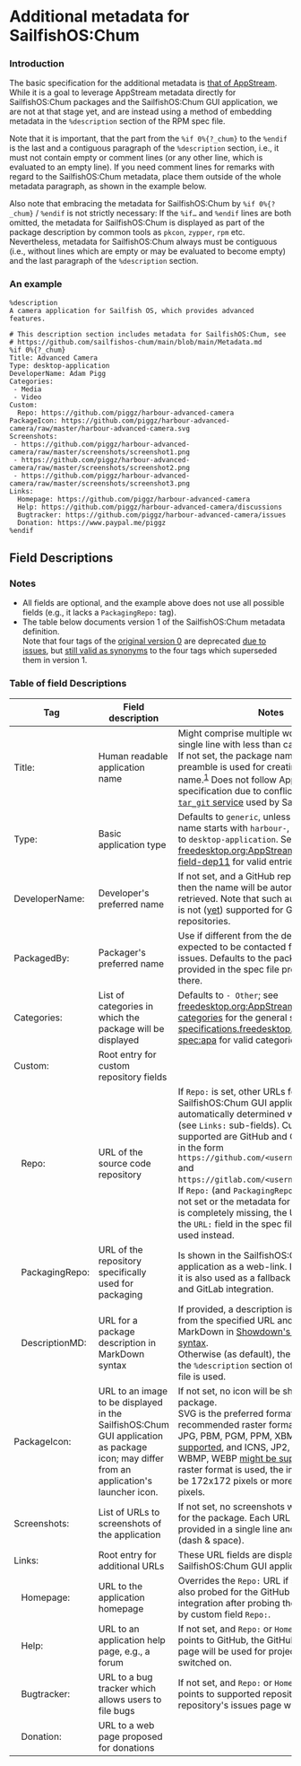 # Additional metadata for SailfishOS:Chum

### Introduction

The basic specification for the additional metadata is [that of AppStream](https://freedesktop.org/software/appstream/docs/chap-Metadata.html#spec-component-filespec).
While it is a goal to leverage AppStream metadata directly for SailfishOS:Chum packages and the SailfishOS:Chum GUI application, we are not at that stage yet, and are instead using a method of embedding metadata in the `%description` section of the RPM spec file.

Note that it is important, that the part from the `%if 0%{?_chum}` to the `%endif` is the last and a contiguous paragraph of the `%description` section, i.e., it must not contain empty or comment lines (or any other line, which is evaluated to an empty line).
If you need comment lines for remarks with regard to the SailfishOS:Chum metadata, place them outside of the whole metadata paragraph, as shown in the example below.

Also note that embracing the metadata for SailfishOS:Chum by `%if 0%{?_chum}` / `%endif` is not strictly necessary: If the `%if…` and `%endif` lines are both omitted, the metadata for SailfishOS:Chum is displayed as part of the package description by common tools as `pkcon`, `zypper`, `rpm` etc.
Nevertheless, metadata for SailfishOS:Chum always must be contiguous (i.e., without lines which are empty or may be evaluated to become empty) and the last paragraph of the `%description` section.

### An example
```
%description
A camera application for Sailfish OS, which provides advanced features. 

# This description section includes metadata for SailfishOS:Chum, see
# https://github.com/sailfishos-chum/main/blob/main/Metadata.md
%if 0%{?_chum}
Title: Advanced Camera
Type: desktop-application
DeveloperName: Adam Pigg
Categories:
 - Media
 - Video
Custom:
  Repo: https://github.com/piggz/harbour-advanced-camera
PackageIcon: https://github.com/piggz/harbour-advanced-camera/raw/master/harbour-advanced-camera.svg
Screenshots:
 - https://github.com/piggz/harbour-advanced-camera/raw/master/screenshots/screenshot1.png
 - https://github.com/piggz/harbour-advanced-camera/raw/master/screenshots/screenshot2.png
 - https://github.com/piggz/harbour-advanced-camera/raw/master/screenshots/screenshot3.png
Links:
  Homepage: https://github.com/piggz/harbour-advanced-camera
  Help: https://github.com/piggz/harbour-advanced-camera/discussions
  Bugtracker: https://github.com/piggz/harbour-advanced-camera/issues
  Donation: https://www.paypal.me/piggz
%endif
```

## Field Descriptions

### Notes
* All fields are optional, and the example above does not use all possible fields (e.g., it lacks a `PackagingRepo:` tag).
* The table below documents version 1 of the SailfishOS:Chum metadata definition.<br />
  Note that four tags of the [original version 0](https://github.com/sailfishos-chum/main/blob/3a24059591d75529cf52d29c5d6a8a8f63feb4c6/Metadata.md) are deprecated [due to issues](https://github.com/sailfishos-chum/main/issues/100), but [still valid as synonyms](https://github.com/sailfishos-chum/sailfishos-chum-gui/pull/181) to the four tags which superseded them in version 1.

### Table of field Descriptions

| Tag                              | Field description                                          | Notes |
| -------------------------------- | ---------------------------------------------------------- | ----- |
| Title:                           | Human readable application name                            | Might comprise multiple words, must be a single line with less than ca. 24 characters.  If not set, the package name in the spec file preamble is used for creating a pretty name.<sup>[1](https://github.com/sailfishos-chum/sailfishos-chum-gui/blob/main/src/chumpackage.cpp#L122-L188)</sup>  Does not follow AppStream specification due to conflicting with Jolla's [`tar_git` service](https://github.com/MeeGoIntegration/obs-service-tar-git) used by SailfishOS-OBS. |
| Type:                            | Basic application type                                     | Defaults to `generic`, unless the package name starts with `harbour-`, then it defaults to `desktop-application`.  See [freedesktop.org:AppStream-docs:YAML-field-dep11](https://www.freedesktop.org/software/appstream/docs/sect-AppStream-YAML.html#field-dep11-type) for valid entries. |
| DeveloperName:                   | Developer's preferred name                                 | If not set, and a GitHub repository is set, then the name will be automatically retrieved.  Note that such automatic retrieval is not ([yet](https://github.com/sailfishos-chum/main/issues/81)) supported for GitLab repositories. |
| PackagedBy:                      | Packager's preferred name                                  | Use if different from the developer and is expected to be contacted for packaging issues.  Defaults to the packager name provided in the spec file preamble, if set there. | 
| Categories:                      | List of categories in which the package will be displayed  | Defaults to `- Other`; see [freedesktop.org:AppStream-docs:ct-categories](https://www.freedesktop.org/software/appstream/docs/chap-CatalogData.html#tag-ct-categories) for the general specification and [specifications.freedesktop.org:menu-spec:apa](https://specifications.freedesktop.org/menu-spec/latest/apa.html) for valid categories. |
| Custom:                          | Root entry for custom repository fields                    |       |
| &nbsp;&nbsp;&nbsp;Repo:          | URL of the source code repository                          | If `Repo:` is set, other URLs for the SailfishOS:Chum GUI application will be automatically determined when possible (see `Links:` sub-fields).  Currently supported are GitHub and GitLab.com URLs in the form `https://github.com/<username>/<reponame>` and `https://gitlab.com/<username>/<reponame>`.<br />If `Repo:` (and `PackagingRepo:`, see below) is not set or the metadata for SailfishOS:Chum is completely missing, the URL provided by the `URL:` field in the spec file preamble is used instead. |
| &nbsp;&nbsp;&nbsp;PackagingRepo: | URL of the repository specifically used for packaging      | Is shown in the SailfishOS:Chum GUI application as a web-link.  If `Repo:` is not set, it is also used as a fallback for the GitHub and GitLab integration. |
| &nbsp;&nbsp;&nbsp;DescriptionMD: | URL for a package description in MarkDown syntax           | If provided, a description is downloaded from the specified URL and rendered as MarkDown in [Showdown's Markdown syntax](https://github.com/showdownjs/showdown/wiki/Showdown's-Markdown-syntax).<br />Otherwise (as default), the description in the `%description` section of the RPM spec file is used. |
| PackageIcon:                     | URL to an image to be displayed in the SailfishOS:Chum GUI application as package icon; may differ from an application's launcher icon. | If not set, no icon will be shown for this package.<br />SVG is the preferred format, PNG the recommended raster format, BMP, GIF, JPG, PBM, PGM, PPM, XBM, XPM [are also supported](https://doc.qt.io/qt-5/qimagereader.html#supportedImageFormats), and ICNS, JP2, MNG, TGA, TIFF, WBMP, WEBP [might be supported](https://doc.qt.io/qt-5/qtimageformats-index.html).  If a raster format is used, the image size should be 172x172 pixels or more, up to 256x256 pixels. |
| Screenshots:                     | List of URLs to screenshots of the application             | If not set, no screenshots will be displayed for the package.  Each URL should be provided in a single line and prefixed by `- ` (dash & space). |
| Links:                           | Root entry for additional URLs                             | These URL fields are displayed in the SailfishOS:Chum GUI application. |
| &nbsp;&nbsp;&nbsp;Homepage:      | URL to the application homepage                            | Overrides the `Repo:` URL if set.  This URL is also probed for the GitHub and GitLab integration after probing the URL provided by custom field `Repo:`. |
| &nbsp;&nbsp;&nbsp;Help:          | URL to an application help page, e.g., a forum             | If not set, and `Repo:` or `Homepage:` is set and points to GitHub, the GitHub discussion page will be used for projects which have it switched on. |
| &nbsp;&nbsp;&nbsp;Bugtracker:    | URL to a bug tracker which allows users to file bugs       | If not set, and `Repo:` or `Homepage:` is set and points to supported repository type, the repository's issues page will be used. |
| &nbsp;&nbsp;&nbsp;Donation:      | URL to a web page proposed for donations                   |       |
